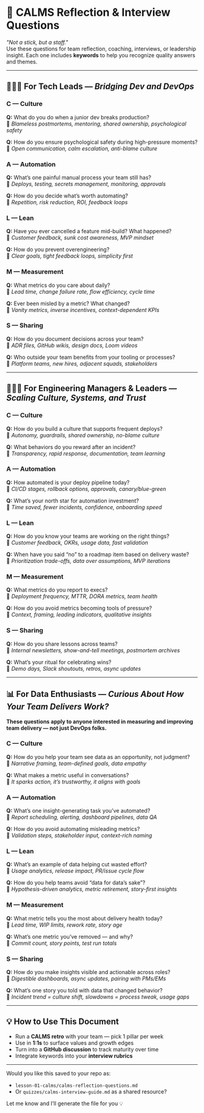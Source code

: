 # 🧠 CALMS Reflection & Interview Questions  
*"Not a stick, but a staff."*  
Use these questions for team reflection, coaching, interviews, or leadership insight. Each one includes **keywords** to help you recognize quality answers and themes.

---

## 👩🏽‍💻 For Tech Leads — *Bridging Dev and DevOps*

### **C — Culture**
**Q:** What do you do when a junior dev breaks production?  
🔑 *Blameless postmortems, mentoring, shared ownership, psychological safety*

**Q:** How do you ensure psychological safety during high-pressure moments?  
🔑 *Open communication, calm escalation, anti-blame culture*

### **A — Automation**
**Q:** What’s one painful manual process your team still has?  
🔑 *Deploys, testing, secrets management, monitoring, approvals*

**Q:** How do you decide what’s worth automating?  
🔑 *Repetition, risk reduction, ROI, feedback loops*

### **L — Lean**
**Q:** Have you ever cancelled a feature mid-build? What happened?  
🔑 *Customer feedback, sunk cost awareness, MVP mindset*

**Q:** How do you prevent overengineering?  
🔑 *Clear goals, tight feedback loops, simplicity first*

### **M — Measurement**
**Q:** What metrics do you care about daily?  
🔑 *Lead time, change failure rate, flow efficiency, cycle time*

**Q:** Ever been misled by a metric? What changed?  
🔑 *Vanity metrics, inverse incentives, context-dependent KPIs*

### **S — Sharing**
**Q:** How do you document decisions across your team?  
🔑 *ADR files, GitHub wikis, design docs, Loom videos*

**Q:** Who outside your team benefits from your tooling or processes?  
🔑 *Platform teams, new hires, adjacent squads, stakeholders*

---

## 🧑🏾‍💼 For Engineering Managers & Leaders — *Scaling Culture, Systems, and Trust*

### **C — Culture**
**Q:** How do you build a culture that supports frequent deploys?  
🔑 *Autonomy, guardrails, shared ownership, no-blame culture*

**Q:** What behaviors do you reward after an incident?  
🔑 *Transparency, rapid response, documentation, team learning*

### **A — Automation**
**Q:** How automated is your deploy pipeline today?  
🔑 *CI/CD stages, rollback options, approvals, canary/blue-green*

**Q:** What’s your north star for automation investment?  
🔑 *Time saved, fewer incidents, confidence, onboarding speed*

### **L — Lean**
**Q:** How do you know your teams are working on the right things?  
🔑 *Customer feedback, OKRs, usage data, fast validation*

**Q:** When have you said “no” to a roadmap item based on delivery waste?  
🔑 *Prioritization trade-offs, data over assumptions, MVP iterations*

### **M — Measurement**
**Q:** What metrics do you report to execs?  
🔑 *Deployment frequency, MTTR, DORA metrics, team health*

**Q:** How do you avoid metrics becoming tools of pressure?  
🔑 *Context, framing, leading indicators, qualitative insights*

### **S — Sharing**
**Q:** How do you share lessons across teams?  
🔑 *Internal newsletters, show-and-tell meetings, postmortem archives*

**Q:** What’s your ritual for celebrating wins?  
🔑 *Demo days, Slack shoutouts, retros, async updates*

---

## 📊 For Data Enthusiasts — *Curious About How Your Team Delivers Work?*

**These questions apply to anyone interested in measuring and improving team delivery — not just DevOps folks.**

### **C — Culture**
**Q:** How do you help your team see data as an opportunity, not judgment?  
🔑 *Narrative framing, team-defined goals, data empathy*

**Q:** What makes a metric useful in conversations?  
🔑 *It sparks action, it’s trustworthy, it aligns with goals*

### **A — Automation**
**Q:** What’s one insight-generating task you’ve automated?  
🔑 *Report scheduling, alerting, dashboard pipelines, data QA*

**Q:** How do you avoid automating misleading metrics?  
🔑 *Validation steps, stakeholder input, context-rich naming*

### **L — Lean**
**Q:** What’s an example of data helping cut wasted effort?  
🔑 *Usage analytics, release impact, PR/issue cycle flow*

**Q:** How do you help teams avoid “data for data’s sake”?  
🔑 *Hypothesis-driven analytics, metric retirement, story-first insights*

### **M — Measurement**
**Q:** What metric tells you the most about delivery health today?  
🔑 *Lead time, WIP limits, rework rate, story age*

**Q:** What’s one metric you’ve removed — and why?  
🔑 *Commit count, story points, test run totals*

### **S — Sharing**
**Q:** How do you make insights visible and actionable across roles?  
🔑 *Digestible dashboards, async updates, pairing with PMs/EMs*

**Q:** What’s one story you told with data that changed behavior?  
🔑 *Incident trend = culture shift, slowdowns = process tweak, usage gaps*

---

## 💡 How to Use This Document

- Run a **CALMS retro** with your team — pick 1 pillar per week
- Use in **1:1s** to surface values and growth edges
- Turn into a **GitHub discussion** to track maturity over time
- Integrate keywords into your **interview rubrics**

---

Would you like this saved to your repo as:
- `lesson-01-calms/calms-reflection-questions.md`  
- Or `quizzes/calms-interview-guide.md` as a shared resource?

Let me know and I’ll generate the file for you 💡
